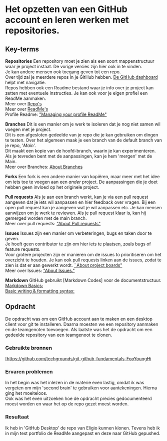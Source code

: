 # Het opzetten van een GitHub account en leren werken met repositories.

## Key-terms
**Repositories** 
Een repository moet je zien als een soort mappenstructuur waar je project instaat.   De vorige versies zijn hier ook in te vinden.  
Je kan andere mensen ook toegang geven tot een repo.  
Over tijd zal je meerdere repos in je GitHub hebben. [De GitHub dashboard](https://docs.github.com/en/account-and-profile/setting-up-and-managing-your-personal-account-on-github/managing-personal-account-settings/about-your-personal-dashboard) helpt met navigatie.  
Repos hebben ook een Readme bestand waar je info over je project kan zetten met eventuele instructies. Je kan ook voor je eigen profiel een ReadMe aanmaken.  
Meer over [Repo's](https://docs.github.com/en/repositories/creating-and-managing-repositories/about-repositories)  
Meer over [ReadMe's](https://docs.github.com/en/repositories/managing-your-repositorys-settings-and-features/customizing-your-repository/about-readmes)  
Profile Readme: ["Managing your profile ReadMe"](https://docs.github.com/en/account-and-profile/setting-up-and-managing-your-github-profile/customizing-your-profile/managing-your-profile-readme)  

**Branches**
Dit is een manier om je werk te isoleren dat je nog niet samen wil voegen met je project.  
Dit is een afgesloten gedeelde van je repo die je kan gebruiken om dingen te testen.
Over het algemeen maak je een branch van de default branch van je repo, '*Main*'.  
Dit maakt een kopie van de hoofd-branch, waarin je kan experimenteren. Als je tevreden bent met de aanpassingen, kan je hem 'mergen' met de Main.  
Meer over Branches: [About Branches](https://docs.github.com/en/pull-requests/collaborating-with-pull-requests/proposing-changes-to-your-work-with-pull-requests/about-branches)  

**Forks**
Een fork is een andere manier van kopiëren, maar meer met het idee om iets toe te voegen aan een *ander* project. De aanpassingen die je doet hebben geen invloed op het originele project.

**Pull requests**
Als je aan een branch werkt, kan je via een pull request aangeven dat je iets wil aanpassen en hier feedback over vragen. Bij een open pull request kan je aangeven wat je wil aanpassen etc. Je kan mensen aanwijzen om je werk te reviewen. Als je pull request klaar is, kan hij gemerged worden met de main branch.  
Meer over pull requests: ["About Pull requests"](https://docs.github.com/en/pull-requests/collaborating-with-pull-requests/proposing-changes-to-your-work-with-pull-requests/about-pull-requests)  

**Issues**
Issues zijn een manier om verbeteringen, bugs en taken door te geven.  
Je hoeft geen contributor te zijn om hier iets te plaatsen, zoals bugs of feature requests.  
Voor grotere projecten zijn er manieren om de issues to prioritiseren om het overzicht te houden. Je kan ook pull requests linken aan de issues, zodat te zien is dat er aan gewerkt wordt. [¨About project boards"](https://docs.github.com/en/issues/organizing-your-work-with-project-boards/managing-project-boards/about-project-boards)  
Meer over Issues: ["About Issues."](https://docs.github.com/en/issues/tracking-your-work-with-issues/about-issues)  

**Markdown**
GitHub gebruikt [Markdown Codes] voor de documentstructuur.  
[Markdown Basics:](https://docs.github.com/en/get-started/writing-on-github/getting-started-with-writing-and-formatting-on-github/basic-writing-and-formatting-syntax)  
[Basic writing & formatting syntax:](https://docs.github.com/en/get-started/writing-on-github/getting-started-with-writing-and-formatting-on-github/basic-writing-and-formatting-syntax)


## Opdracht
De opdracht was om een GitHub account aan te maken en een desktop client voor git te installeren. Daarna moesten we een repository aanmaken en de teamgenoten toevoegen. Als laatste was het de opdracht om een gedeelde repository van een teamgenoot te clonen.

### Gebruikte bronnen
[https://github.com/techgrounds/git-github-fundamentals-FooYoungHi

### Ervaren problemen
In het begin was het inlezen in de materie even lastig, omdat ik was vergeten om mijn 'second brain' te gebruiken voor aantekeningen. Hierna ging het moeiteloos.  
Ook was het even uitzoeken hoe de opdracht precies gedocumenteerd moest worden en waar het op de repo gezet moest worden.

### Resultaat
Ik heb in 'GitHub Desktop' de repo van Eligio kunnen klonen. Tevens heb ik in mijn test portfolio de ReadMe aangepast en deze naar GitHub gepushed. 
